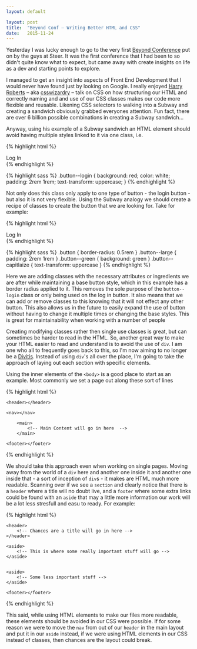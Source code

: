 ```yaml
---
layout: default

layout: post
title:  "Beyond Conf – Writing Better HTML and CSS"
date:   2015-11-24
---
```


Yesterday I was lucky enough to go to the very first [Beyond Conference](http://beyondconf.co/) put on by the guys at Steer. It was the first conference that I had been to so didn't quite know what to expect, but came away with create insights on life as a dev and starting points to explore.

I managed to get an insight into aspects of Front End Development that I would never have found just by looking on Google. I really enjoyed [Harry Roberts](https://github.com/csswizardry) – aka [csswizardry](https://github.com/csswizardry) – talk on CSS on how structuring our HTML and correctly naming and and use of our CSS classes makes our code more flexible and reusable. Likening CSS selectors to walking into a Subway and creating a sandwich obviously grabbed everyones attention. Fun fact, there are over 6 billion possible combinations in creating a Subway sandwich...

Anyway, using his example of a Subway sandwich an HTML element should avoid having multiple styles linked to it via one class, i.e.

{% highlight html %}
<div class="button--login">
    <span>Log In</span>
</div>
{% endhighlight %}

{% highlight sass %}
.button--login {
    background: red;
    color: white;
    padding: 2rem 1rem;
    text-transform: uppercase;
}
{% endhighlight %}

Not only does this class only apply to one type of button - the login button - but also it is not very flexible. Using the Subway analogy we should create a recipe of classes to create the button that we are looking for. Take for example:

{% highlight html %}
<div class="button button--large button--green button--capitlaize">
    <span>Log In</span>
</div>
{% endhighlight %}

{% highlight sass %}
.button { border-radius: 0.5rem }
.button--large { padding: 2rem 1rem }
.button--green { background: green }
.button--capitlaize { text-transform: uppercase }
{% endhighlight %}

Here we are adding classes with the necessary attributes or ingredients we are after while maintaining a base button style, which in this example has a border radius applied to it. This removes the sole purpose of the `button--login` class or only being used on the log in button. It also means that we can add or remove classes to this knowing that it will not effect any other button. This also allows us in the future to easily expand the use of button without having to change it multiple times or changing the base styles. This is great for maintainability when working with a number of people

Creating modifying classes rather then single use classes is great, but can sometimes be harder to read in the HTML. So, another great way to make your HTML easier to read and understand is to avoid the use of `div`. I am one who all to frequently goes back to this, so I'm now aiming to no longer be a <a href="http://www.apaddedcell.com/div-itis-what-it-and-how-avoid-it">Divitis</a>. Instead of using `div`'s all over the place, I'm going to take the approach of laying out each section with specific elements.

Using the inner elements of the `<body>` is a good place to start as an example. Most commonly we set a page out along these sort of lines

{% highlight html %}
<body>

    <header></header>

    <nav></nav>

        <main>
            <!-- Main Content will go in here  -->
        </main>

    <footer></footer>

</body>
{% endhighlight %}

We should take this approach even when working on single pages. Moving away from the world of a `div` here and another one inside it and another one inside that - a sort of inception of `div`s - it makes are HTML much more readable. Scanning over if we see a `section` and clearly notice that there is a `header` where a title will no doubt live, and  a `footer` where some extra links could be found with an `aside` that may a little more information our work will be a lot less stresfull and  easu to ready. For example:

{% highlight html %}
<section>

    <header>
        <!-- Chances are a title will go in here -->
    </header>

    <aside>
        <!-- This is where some really important stuff will go -->
    </aside>


    <aside>
        <!-- Some less important stuff -->
    </aside>

    <footer></footer>

</section>
{% endhighlight %}

This said, while using HTML elements to make our files more readable, these elements should be avoided in our CSS were possible. If for some reason we were to move the `nav` from out of our `header` in the main layout and put it in our `aside` instead, if we were using HTML elements in our CSS instead of classes, then chances are the layout could break.
